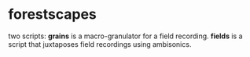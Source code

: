 # forestscapes

two scripts: **grains** is a macro-granulator for a field recording. **fields** is a script that juxtaposes field recordings using ambisonics.
